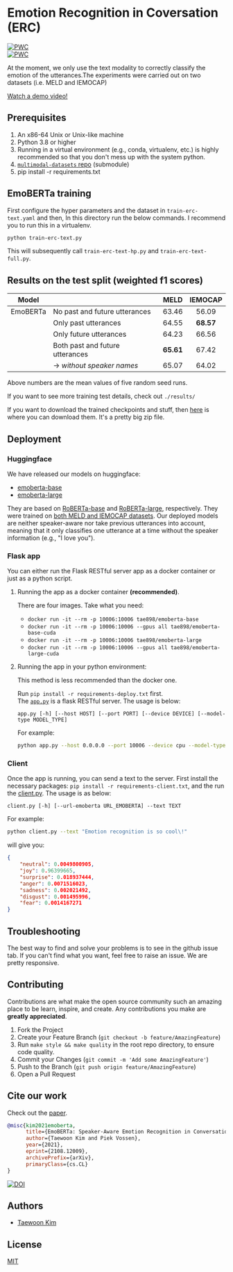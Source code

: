 # Emotion Recognition in Coversation (ERC)

[![PWC](https://img.shields.io/endpoint.svg?url=https://paperswithcode.com/badge/emoberta-speaker-aware-emotion-recognition-in/emotion-recognition-in-conversation-on)](https://paperswithcode.com/sota/emotion-recognition-in-conversation-on?p=emoberta-speaker-aware-emotion-recognition-in)<br>
[![PWC](https://img.shields.io/endpoint.svg?url=https://paperswithcode.com/badge/emoberta-speaker-aware-emotion-recognition-in/emotion-recognition-in-conversation-on-meld)](https://paperswithcode.com/sota/emotion-recognition-in-conversation-on-meld?p=emoberta-speaker-aware-emotion-recognition-in)<br>

At the moment, we only use the text modality to correctly classify the emotion of the utterances.The experiments were carried out on two datasets (i.e. MELD and IEMOCAP)

[Watch a demo video!](https://youtu.be/qbr7fNd6J28)

## Prerequisites

1. An x86-64 Unix or Unix-like machine
1. Python 3.8 or higher
1. Running in a virtual environment (e.g., conda, virtualenv, etc.) is highly recommended so that you don't mess up with the system python.
1. [`multimodal-datasets` repo](https://github.com/tae898/multimodal-datasets) (submodule)
1. pip install -r requirements.txt

## EmoBERTa training

First configure the hyper parameters and the dataset in `train-erc-text.yaml` and then,
In this directory run the below commands. I recommend you to run this in a virtualenv.

```sh
python train-erc-text.py
```

This will subsequently call `train-erc-text-hp.py` and `train-erc-text-full.py`.

## Results on the test split (weighted f1 scores)

| Model    |                                 |   MELD    |  IEMOCAP  |
| -------- | ------------------------------- | :-------: | :-------: |
| EmoBERTa | No past and future utterances   |   63.46   |   56.09   |
|          | Only past utterances            |   64.55   | **68.57** |
|          | Only future utterances          |   64.23   |   66.56   |
|          | Both past and future utterances | **65.61** |   67.42   |
|          | → *without speaker names*       |   65.07   |   64.02   |

Above numbers are the mean values of five random seed runs.

If you want to see more training test details, check out `./results/`

If you want to download the trained checkpoints and stuff, then [here](https://surfdrive.surf.nl/files/index.php/s/khREwk4MUI7MSnO/download) is where you can download them. It's a pretty big zip file.

## Deployment

### Huggingface

We have released our models on huggingface:

- [emoberta-base](https://huggingface.co/tae898/emoberta-base)
- [emoberta-large](https://huggingface.co/tae898/emoberta-large)

They are based on [RoBERTa-base](https://huggingface.co/roberta-base) and [RoBERTa-large](https://huggingface.co/roberta-large), respectively. They were trained on [both MELD and IEMOCAP datasets](utterance-ordered-MELD_IEMOCAP.json). Our deployed models are neither speaker-aware nor take previous utterances into account, meaning that it only classifies one utterance at a time without the speaker information (e.g., "I love you").

### Flask app

You can either run the Flask RESTful server app as a docker container or just as a python script.

1. Running the app as a docker container **(recommended)**.

   There are four images. Take what you need:

   - `docker run -it --rm -p 10006:10006 tae898/emoberta-base`
   - `docker run -it --rm -p 10006:10006 --gpus all tae898/emoberta-base-cuda`
   - `docker run -it --rm -p 10006:10006 tae898/emoberta-large`
   - `docker run -it --rm -p 10006:10006 --gpus all tae898/emoberta-large-cuda`

1. Running the app in your python environment:

   This method is less recommended than the docker one.

   Run `pip install -r requirements-deploy.txt` first.<br>
   The [`app.py`](app.py) is a flask RESTful server. The usage is below:

   ```console
   app.py [-h] [--host HOST] [--port PORT] [--device DEVICE] [--model-type MODEL_TYPE]
   ```

   For example:

   ```sh
   python app.py --host 0.0.0.0 --port 10006 --device cpu --model-type emoberta-base
   ```

### Client

Once the app is running, you can send a text to the server. First install the necessary packages: `pip install -r requirements-client.txt`, and the run the [client.py](client.py). The usage is as below:

```console
client.py [-h] [--url-emoberta URL_EMOBERTA] --text TEXT
```

For example:

```sh
python client.py --text "Emotion recognition is so cool\!"
```

will give you:

```json
{
    "neutral": 0.0049800905,
    "joy": 0.96399665,
    "surprise": 0.018937444,
    "anger": 0.0071516023,
    "sadness": 0.002021492,
    "disgust": 0.001495996,
    "fear": 0.0014167271
}
```

## Troubleshooting

The best way to find and solve your problems is to see in the github issue tab. If you can't find what you want, feel free to raise an issue. We are pretty responsive.

## Contributing

Contributions are what make the open source community such an amazing place to be learn, inspire, and create. Any contributions you make are **greatly appreciated**.

1. Fork the Project
1. Create your Feature Branch (`git checkout -b feature/AmazingFeature`)
1. Run `make style && make quality` in the root repo directory, to ensure code quality.
1. Commit your Changes (`git commit -m 'Add some AmazingFeature'`)
1. Push to the Branch (`git push origin feature/AmazingFeature`)
1. Open a Pull Request

## Cite our work

Check out the [paper](https://arxiv.org/abs/2108.12009).

```bibtex
@misc{kim2021emoberta,
      title={EmoBERTa: Speaker-Aware Emotion Recognition in Conversation with RoBERTa}, 
      author={Taewoon Kim and Piek Vossen},
      year={2021},
      eprint={2108.12009},
      archivePrefix={arXiv},
      primaryClass={cs.CL}
}
```

[![DOI](https://zenodo.org/badge/328375452.svg)](https://zenodo.org/badge/latestdoi/328375452)<br>

## Authors

- [Taewoon Kim](https://taewoon.kim/)

## License

[MIT](https://choosealicense.com/licenses/mit/)
